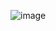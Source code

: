 ![image](https://media.discordapp.net/attachments/858035865489506336/1167520157959209030/image.png?ex=654e6ce1&is=653bf7e1&hm=775b45af8bfe4ae358becafa615b099a47a18e34643ba676832cc29e21e7fc25&=&width=1046&height=565)